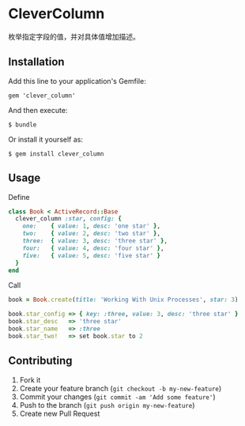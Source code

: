 # CleverColumn

枚举指定字段的值，并对具体值增加描述。

## Installation

Add this line to your application's Gemfile:

    gem 'clever_column'

And then execute:

    $ bundle

Or install it yourself as:

    $ gem install clever_column

## Usage

Define

``` ruby
class Book < ActiveRecord::Base
  clever_column :star, config: {
    one:    { value: 1, desc: 'one star' },
    two:    { value: 2, desc: 'two star' },
    three:  { value: 3, desc: 'three star' },
    four:   { value: 4, desc: 'four star' },
    five:   { value: 5, desc: 'five star' }
  }
end
```

Call

``` ruby
book = Book.create(title: 'Working With Unix Processes', star: 3)

book.star_config => { key: :three, value: 3, desc: 'three star' }
book.star_desc   => 'three star'
book.star_name   => :three
book.star_two!   => set book.star to 2

```

## Contributing

1. Fork it
2. Create your feature branch (`git checkout -b my-new-feature`)
3. Commit your changes (`git commit -am 'Add some feature'`)
4. Push to the branch (`git push origin my-new-feature`)
5. Create new Pull Request
